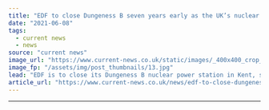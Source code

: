 ```yaml
---
title: "EDF to close Dungeness B seven years early as the UK’s nuclear fleet dwindles"
date: "2021-06-08"
tags: 
  - current news
  - news
source: "current news"
image_url: "https://www.current-news.co.uk/static/images/_400x400_crop_center-center/Dungeness-B-credit-EDF.jpg"
image_fp: "/assets/img/post_thumbnails/13.jpg"
lead: "EDF is to close its Dungeness B nuclear power station in Kent, seven years earlier than planned as the UK’s nuclear fleet continues to shrink."
article_url: "https://www.current-news.co.uk/news/edf-to-close-dungeness-b-seven-years-early-as-the-uks-nuclear-fleet-dwindles?utm_source=rss-feeds&utm_medium=rss&utm_campaign=rss"
---
```


---

